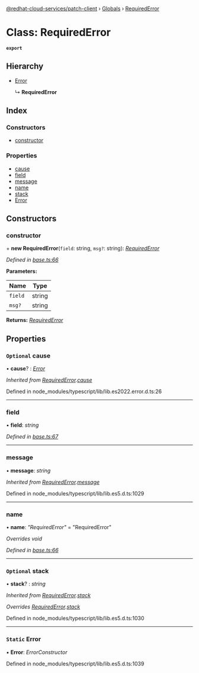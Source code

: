 [@redhat-cloud-services/patch-client](../README.md) › [Globals](../globals.md) › [RequiredError](requirederror.md)

# Class: RequiredError

**`export`** 

## Hierarchy

* [Error](requirederror.md#static-error)

  ↳ **RequiredError**

## Index

### Constructors

* [constructor](requirederror.md#constructor)

### Properties

* [cause](requirederror.md#optional-cause)
* [field](requirederror.md#field)
* [message](requirederror.md#message)
* [name](requirederror.md#name)
* [stack](requirederror.md#optional-stack)
* [Error](requirederror.md#static-error)

## Constructors

###  constructor

\+ **new RequiredError**(`field`: string, `msg?`: string): *[RequiredError](requirederror.md)*

*Defined in [base.ts:66](https://github.com/RedHatInsights/javascript-clients/blob/b3a33353/packages/patch/base.ts#L66)*

**Parameters:**

Name | Type |
------ | ------ |
`field` | string |
`msg?` | string |

**Returns:** *[RequiredError](requirederror.md)*

## Properties

### `Optional` cause

• **cause**? : *[Error](requirederror.md#static-error)*

*Inherited from [RequiredError](requirederror.md).[cause](requirederror.md#optional-cause)*

Defined in node_modules/typescript/lib/lib.es2022.error.d.ts:26

___

###  field

• **field**: *string*

*Defined in [base.ts:67](https://github.com/RedHatInsights/javascript-clients/blob/b3a33353/packages/patch/base.ts#L67)*

___

###  message

• **message**: *string*

*Inherited from [RequiredError](requirederror.md).[message](requirederror.md#message)*

Defined in node_modules/typescript/lib/lib.es5.d.ts:1029

___

###  name

• **name**: *"RequiredError"* = "RequiredError"

*Overrides void*

*Defined in [base.ts:66](https://github.com/RedHatInsights/javascript-clients/blob/b3a33353/packages/patch/base.ts#L66)*

___

### `Optional` stack

• **stack**? : *string*

*Inherited from [RequiredError](requirederror.md).[stack](requirederror.md#optional-stack)*

*Overrides [RequiredError](requirederror.md).[stack](requirederror.md#optional-stack)*

Defined in node_modules/typescript/lib/lib.es5.d.ts:1030

___

### `Static` Error

▪ **Error**: *ErrorConstructor*

Defined in node_modules/typescript/lib/lib.es5.d.ts:1039
